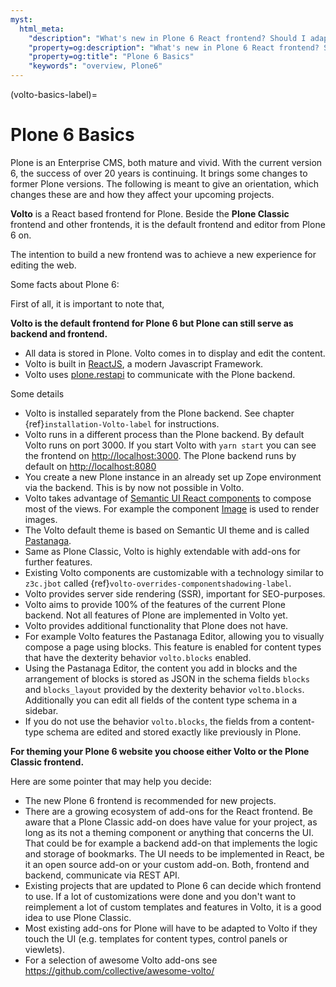 ```yaml
---
myst:
  html_meta:
    "description": "What's new in Plone 6 React frontend? Should I adapt to it now?"
    "property=og:description": "What's new in Plone 6 React frontend? Should I adapt to it now?"
    "property=og:title": "Plone 6 Basics"
    "keywords": "overview, Plone6"
---
```


(volto-basics-label)=

# Plone 6 Basics

Plone is an Enterprise CMS, both mature and vivid.
With the current version 6, the success of over 20 years is continuing.
It brings some changes to former Plone versions.
The following is meant to give an orientation, which changes these are and how they affect your upcoming projects.

**Volto** is a React based frontend for Plone.
Beside the **Plone Classic** frontend and other frontends, it is the default frontend and editor from Plone 6 on.

The intention to build a new frontend was to achieve a new experience for editing the web.

Some facts about Plone 6:

First of all, it is important to note that,

**Volto is the default frontend for Plone 6 but Plone can still serve as backend and frontend.**

- All data is stored in Plone.
  Volto comes in to display and edit the content.
- Volto is built in [ReactJS](https://reactjs.org), a modern Javascript Framework.
- Volto uses [plone.restapi](https://plonerestapi.readthedocs.io/en/latest/) to communicate with the Plone backend.

Some details

- Volto is installed separately from the Plone backend.
  See chapter {ref}`installation-Volto-label` for instructions.
- Volto runs in a different process than the Plone backend.
  By default Volto runs on port 3000. If you start Volto with `yarn start` you can see the frontend on <http://localhost:3000>.
  The Plone backend runs by default on <http://localhost:8080>
- You create a new Plone instance in an already set up Zope environment via the backend.
  This is by now not possible in Volto.
- Volto takes advantage of [Semantic UI React components](https://react.semantic-ui.com/) to compose most of the views.
  For example the component [Image](https://react.semantic-ui.com/elements/image/) is used to render images.
- The Volto default theme is based on Semantic UI theme and is called [Pastanaga](https://www.youtube.com/watch?v=wW9mTl1Tavc&t=133s).
- Same as Plone Classic, Volto is highly extendable with add-ons for further features.
- Existing Volto components are customizable with a technology similar to `z3c.jbot` called {ref}`volto-overrides-componentshadowing-label`.
- Volto provides server side rendering (SSR), important for SEO-purposes.
- Volto aims to provide 100% of the features of the current Plone backend.
  Not all features of Plone are implemented in Volto yet.
- Volto provides additional functionality that Plone does not have.
- For example Volto features the Pastanaga Editor, allowing you to visually compose a page using blocks.
  This feature is enabled for content types that have the dexterity behavior `volto.blocks` enabled.
- Using the Pastanaga Editor, the content you add in blocks and the arrangement of blocks is stored as JSON in the schema fields `blocks` and `blocks_layout` provided by the dexterity behavior `volto.blocks`.
  Additionally you can edit all fields of the content type schema in a sidebar.
- If you do not use the behavior `volto.blocks`, the fields from a content-type schema are edited and stored exactly like previously in Plone.


**For theming your Plone 6 website you choose either Volto or the Plone Classic frontend.**

Here are some pointer that may help you decide:

- The new Plone 6 frontend is recommended for new projects. 
- There are a growing ecosystem of add-ons for the React frontend.
  Be aware that a Plone Classic add-on does have value for your project, as long as its not a theming component or anything that concerns the UI.
  That could be for example a backend add-on that implements the logic and storage of bookmarks. 
  The UI needs to be implemented in React, be it an open source add-on or your custom add-on.
  Both, frontend and backend, communicate via REST API.
- Existing projects that are updated to Plone 6 can decide which frontend to use.
  If a lot of customizations were done and you don't want to reimplement a lot of custom templates and features in Volto, it is a good idea to use Plone Classic.
- Most existing add-ons for Plone will have to be adapted to Volto if they touch the UI (e.g. templates for content types, control panels or viewlets).
- For a selection of awesome Volto add-ons see <https://github.com/collective/awesome-volto/>
